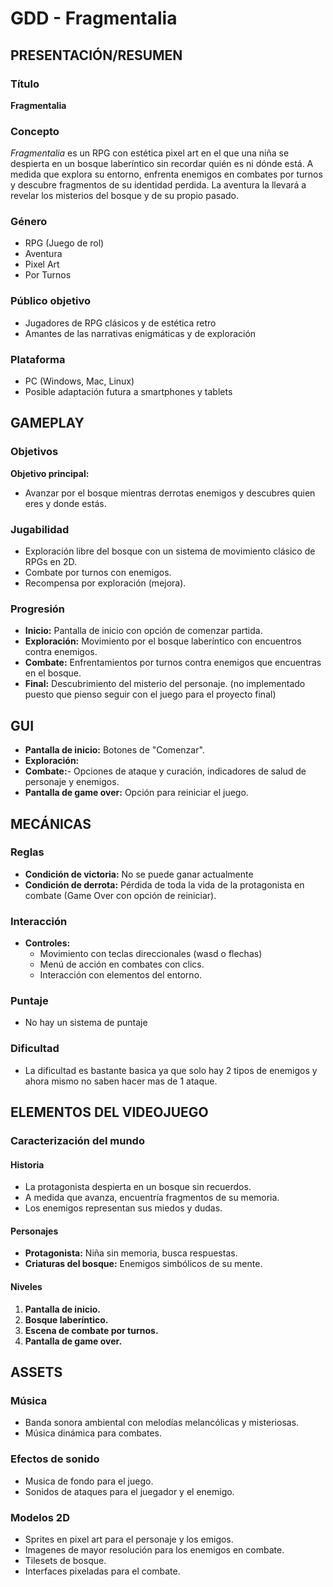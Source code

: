 # GDD - Fragmentalia

## PRESENTACIÓN/RESUMEN

### Título
**Fragmentalia**

### Concepto
*Fragmentalia* es un RPG con estética pixel art en el que una niña se despierta en un bosque laberíntico sin recordar quién es ni dónde está. A medida que explora su entorno, enfrenta enemigos en combates por turnos y descubre fragmentos de su identidad perdida. La aventura la llevará a revelar los misterios del bosque y de su propio pasado.

### Género
- RPG (Juego de rol)
- Aventura
- Pixel Art
- Por Turnos

### Público objetivo
- Jugadores de RPG clásicos y de estética retro
- Amantes de las narrativas enigmáticas y de exploración

### Plataforma
- PC (Windows, Mac, Linux)
- Posible adaptación futura a smartphones y tablets


## GAMEPLAY

### Objetivos
**Objetivo principal:**
- Avanzar por el bosque mientras derrotas enemigos y descubres quien eres y donde estás.

### Jugabilidad
- Exploración libre del bosque con un sistema de movimiento clásico de RPGs en 2D.
- Combate por turnos con enemigos.
- Recompensa por exploración (mejora).

### Progresión
- **Inicio:** Pantalla de inicio con opción de comenzar partida.
- **Exploración:** Movimiento por el bosque laberíntico con encuentros contra enemigos.
- **Combate:** Enfrentamientos por turnos contra enemigos que encuentras en el bosque.
- **Final:** Descubrimiento del misterio del personaje. (no implementado puesto que pienso seguir con el juego para el proyecto final)

## GUI
- **Pantalla de inicio:** Botones de "Comenzar".
- **Exploración:**
- **Combate:**- Opciones de ataque y curación, indicadores de salud de personaje y enemigos.
- **Pantalla de game over:** Opción para reiniciar el juego.

## MECÁNICAS

### Reglas
- **Condición de victoria:** No se puede ganar actualmente
- **Condición de derrota:** Pérdida de toda la vida de la protagonista en combate (Game Over con opción de reiniciar).

### Interacción
- **Controles:**
  - Movimiento con teclas direccionales (wasd o flechas)
  - Menú de acción en combates con clics.
  - Interacción con elementos del entorno.

### Puntaje
- No hay un sistema de puntaje

### Dificultad
- La dificultad es bastante basica ya que solo hay 2 tipos de enemigos y ahora mismo no saben hacer mas de 1 ataque.

## ELEMENTOS DEL VIDEOJUEGO

### Caracterización del mundo

#### Historia
- La protagonista despierta en un bosque sin recuerdos.
- A medida que avanza, encuentría fragmentos de su memoria.
- Los enemigos representan sus miedos y dudas.

#### Personajes
- **Protagonista:** Niña sin memoria, busca respuestas.
- **Criaturas del bosque:** Enemigos simbólicos de su mente.

#### Niveles
1. **Pantalla de inicio.**
2. **Bosque laberíntico.**
3. **Escena de combate por turnos.**
4. **Pantalla de game over.**

## ASSETS

### Música
- Banda sonora ambiental con melodías melancólicas y misteriosas.
- Música dinámica para combates.

### Efectos de sonido
- Musica de fondo para el juego.
- Sonidos de ataques para el juegador y el enemigo.

### Modelos 2D
- Sprites en pixel art para el personaje y los emigos.
- Imagenes de mayor resolución para los enemigos en combate.
- Tilesets de bosque.
- Interfaces pixeladas para el combate.